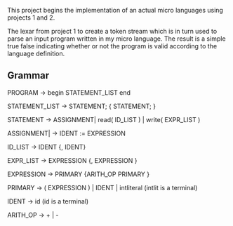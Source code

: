 This project begins the implementation of an actual micro languages using projects 1 and 2.

The lexar from project 1 to create a token stream which is in turn used to parse an input program written
in my micro language. The result is a simple true false indicating whether or not the program is valid
according to the language definition.

## Grammar

PROGRAM	->	begin STATEMENT_LIST end

STATEMENT_LIST	->	STATEMENT; { STATEMENT; }

STATEMENT	->	ASSIGNMENT| read( ID_LIST ) | write( EXPR_LIST )

ASSIGNMENT|	->	IDENT := EXPRESSION

ID_LIST	->	IDENT {, IDENT}

EXPR_LIST	->	EXPRESSION {, EXPRESSION }

EXPRESSION	->	PRIMARY {ARITH_OP PRIMARY }

PRIMARY	->	( EXPRESSION ) | IDENT | intliteral (intlit is a terminal)

IDENT	->	id  (id is a terminal)

ARITH_OP	->	+ | -